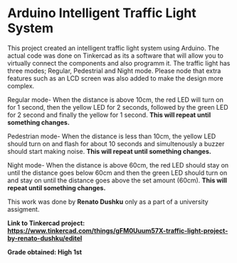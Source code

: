 # Arduino Intelligent Traffic Light System

This project created an intelligent traffic light system using Arduino. The actual code was done on Tinkercad as its a software that will allow you to virtually connect the components and also programm it. The traffic light has three modes; Regular, Pedestrial and Night mode. Please node that extra features such as an LCD screen was also added to make the design more complex.

Regular mode- When the distance is above 10cm, the red LED will turn on for 1 second, then the yellow LED for 2 seconds, followed by the green LED for 2 second and finally the yellow for 1 second. **This will repeat until something changes.**

Pedestrian mode- When the distance is less than 10cm, the yellow LED should turn on and flash for about 10 seconds and simultenously a buzzer should start making noise. **This will repeat until something changes.**

Night mode- When the distance is above 60cm, the red LED should stay on until the distance goes below 60cm and then the green LED should turn on and stay on until the distance goes above the set amount (60cm). **This will repeat until something changes.**

This work was done by **Renato Dushku** only as a part of a university assigment.

**Link to Tinkercad project: https://www.tinkercad.com/things/gFM0Uuum57X-traffic-light-project-by-renato-dushku/editel**

**Grade obtained: High 1st**
